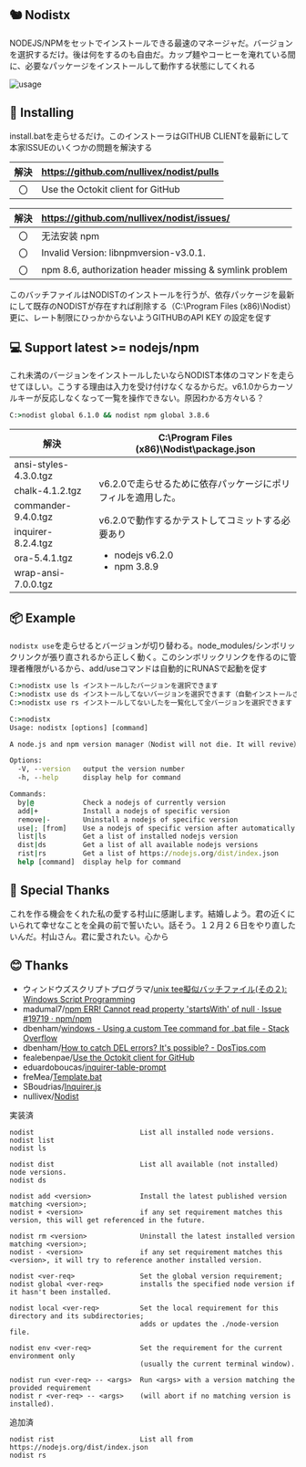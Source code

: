 ## 🐿️ Nodistx
NODEJS/NPMをセットでインストールできる最速のマネージャだ。バージョンを選択するだけ。後は何をするのも自由だ。カップ麺やコーヒーを淹れている間に、必要なパッケージをインストールして動作する状態にしてくれる

![usage](https://user-images.githubusercontent.com/98066622/182986552-9a5a82ed-65e9-4066-a1e4-21d18acc382c.gif)

## 📡 Installing
install.batを走らせるだけ。このインストーラはGITHUB CLIENTを最新にして本家ISSUEのいくつかの問題を解決する

| 解決 | https://github.com/nullivex/nodist/pulls              |
|:--:|:--------------------------------------------------------|
| 〇 | Use the Octokit client for GitHub                       |

| 解決 | https://github.com/nullivex/nodist/issues/            |
|:--:|:--------------------------------------------------------|
|	〇 | 无法安装 npm                                             |
|	〇 | Invalid Version: libnpmversion-v3.0.1.                  |
|	〇 | npm 8.6, authorization header missing & symlink problem |
このバッチファイルはNODISTのインストールを行うが、依存パッケージを最新にして既存のNODISTが存在すれば削除する（C:\Program Files (x86)\Nodist）更に、レート制限にひっかからないようGITHUBのAPI KEY の設定を促す
## 💻 Support latest >= nodejs/npm

これ未満のバージョンをインストールしたいならNODIST本体のコマンドを走らせてほしい。こうする理由は入力を受け付けなくなるからだ。v6.1.0からカーソルキーが反応しなくなって一覧を操作できない。原因わかる方々いる？

```bat
C:>nodist global 6.1.0 && nodist npm global 3.8.6
```
 <table>
   <thead>
     <tr>
       <th>解決</th>
       <th>C:\Program Files (x86)\Nodist\package.json</th>
    </tr>
  </thead>
   <tbody>
     <tr>
       <td>ansi-styles-4.3.0.tgz</td>
       <td rowspan='6'>
         <p>v6.2.0で走らせるために依存パッケージにポリフィルを適用した。</p>
         <p>v6.2.0で動作するかテストしてコミットする必要あり</p>
         <ul>
           <li>nodejs v6.2.0</li>
           <li>npm 3.8.9</li>
        </ul>
      </td>
    </tr>
     <tr>
       <td>chalk-4.1.2.tgz</td>
    </tr>
     <tr>
       <td>commander-9.4.0.tgz</td>
    </tr>
     <tr>
       <td>inquirer-8.2.4.tgz</td>
    </tr>
     <tr>
       <td>ora-5.4.1.tgz</td>
    </tr>
     <tr>
       <td>wrap-ansi-7.0.0.tgz</td>
    </tr>
  </tbody>
</table>

## 📦 Example

`nodistx use`を走らせるとバージョンが切り替わる。node_modules/シンボリックリンクが張り直されるから正しく動く。このシンボリックリンクを作るのに管理者権限がいるから、add/useコマンドは自動的にRUNASで起動を促す

```bat
C:>nodistx use ls インストールしたバージョンを選択できます
C:>nodistx use ds インストールしてないバージョンを選択できます（自動インストールされます）
C:>nodistx use rs インストールしてないしたを一覧化して全バージョンを選択できます（https://nodejs.org/dist/index.json）
```

```bat
C:>nodistx
Usage: nodistx [options] [command]

A node.js and npm version manager（Nodist will not die. It will revive）

Options:
  -V, --version   output the version number
  -h, --help      display help for command

Commands:
  by|@            Check a nodejs of currently version
  add|+           Install a nodejs of specific version
  remove|-        Uninstall a nodejs of specific version
  use|; [from]    Use a nodejs of specific version after automatically install
  list|ls         Get a list of installed nodejs version
  dist|ds         Get a list of all available nodejs versions
  rist|rs         Get a list of https://nodejs.org/dist/index.json
  help [command]  display help for command
```
## 💙 Special Thanks

これを作る機会をくれた私の愛する村山に感謝します。結婚しよう。君の近くにいられて幸せなことを全員の前で誓いたい。話そう。１２月２６日をやり直したいんだ。村山さん。君に愛されたい。心から

## 😊 Thanks
* ウィンドウズスクリプトプログラマ/[unix tee擬似バッチファイル(その２): Windows Script Programming](http://scripting.cocolog-nifty.com/blog/2007/03/unix_tee_11d0.html)
* madumal7/[npm ERR! Cannot read property 'startsWith' of null · Issue #19719 · npm/npm](https://github.com/npm/npm/issues/19719)
* dbenham/[windows - Using a custom Tee command for .bat file - Stack Overflow](https://stackoverflow.com/questions/10711839/using-a-custom-tee-command-for-bat-file/10719322#10719322)
* dbenham/[How to catch DEL errors? It's possible? - DosTips.com](https://www.dostips.com/forum/viewtopic.php?t=7054)
* fealebenpae/[Use the Octokit client for GitHub](https://github.com/nullivex/nodist/pull/246)
* eduardoboucas/[inquirer-table-prompt](https://github.com/eduardoboucas/inquirer-table-prompt)
* freMea/[Template.bat](https://gist.github.com/freMea/0e907150d14e68f26794207fbeec8fa0)
* SBoudrias/[Inquirer.js](https://github.com/SBoudrias/Inquirer.js/)
* nullivex/[Nodist](https://github.com/nullivex/nodist)

実装済
```
nodist                          List all installed node versions.
nodist list
nodist ls

nodist dist                     List all available (not installed) node versions.
nodist ds

nodist add <version>            Install the latest published version matching <version>;
nodist + <version>              if any set requirement matches this version, this will get referenced in the future.

nodist rm <version>             Uninstall the latest installed version matching <version>;
nodist - <version>              if any set requirement matches this <version>, it will try to reference another installed version.

nodist <ver-req>                Set the global version requirement;
nodist global <ver-req>         installs the specified node version if it hasn't been installed.

nodist local <ver-req>          Set the local requirement for this directory and its subdirectories;
                                adds or updates the ./node-version file.

nodist env <ver-req>            Set the requirement for the current environment only
                                (usually the current terminal window).

nodist run <ver-req> -- <args>  Run <args> with a version matching the provided requirement
nodist r <ver-req> -- <args>    (will abort if no matching version is installed).
```
追加済
```
nodist rist                     List all from https://nodejs.org/dist/index.json
nodist rs
```

